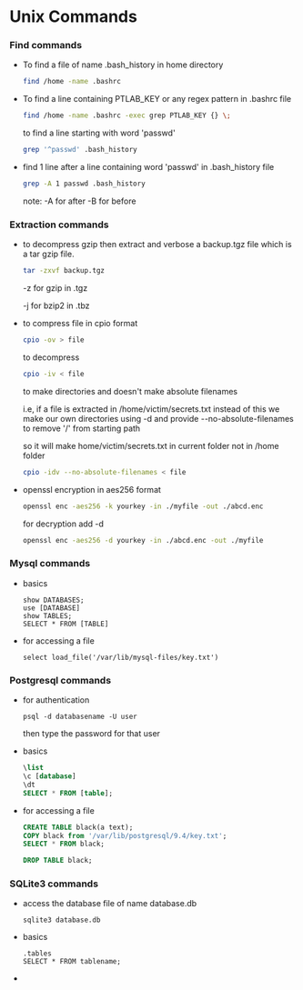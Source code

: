 # Unix Commands

### Find commands

* To find a file of name .bash_history in home directory

  ```bash
  find /home -name .bashrc
  ```

* To find a line containing PTLAB_KEY or any regex pattern in .bashrc file

  ```bash
  find /home -name .bashrc -exec grep PTLAB_KEY {} \;
  ```

  to find a line starting with word 'passwd' 

  ```bash
  grep '^passwd' .bash_history
  ```

* find 1 line after a line containing word 'passwd'  in .bash_history file 

  ```bash
  grep -A 1 passwd .bash_history
  ```

  note: -A for after -B for before



### Extraction commands

* to decompress gzip then extract and verbose a backup.tgz file which is a tar gzip file.

  ```bash
  tar -zxvf backup.tgz
  ```

  -z for gzip in .tgz

  -j for bzip2 in .tbz

* to compress file in cpio format

  ```bash
  cpio -ov > file
  ```

  to decompress

  ```bash
  cpio -iv < file
  ```

  to make directories and doesn't make absolute filenames

  i.e, if a file is extracted in /home/victim/secrets.txt instead of this we make our own directories using -d and provide --no-absolute-filenames to remove '/' from starting path

  so it will make home/victim/secrets.txt in current folder not in /home folder

  ```bash
  cpio -idv --no-absolute-filenames < file
  ```

* openssl encryption in aes256 format

  ```bash
  openssl enc -aes256 -k yourkey -in ./myfile -out ./abcd.enc
  ```

  for decryption add -d

  ```bash
  openssl enc -aes256 -d yourkey -in ./abcd.enc -out ./myfile
  ```

### Mysql commands

* basics

  ```mysql
  show DATABASES;
  use [DATABASE]
  show TABLES;
  SELECT * FROM [TABLE]
  ```

* for accessing a file

  ```mysql
  select load_file('/var/lib/mysql-files/key.txt')
  ```

### Postgresql commands

* for authentication

  ```shell
  psql -d databasename -U user
  ```

  then type the password for that user

* basics

  ```sql
  \list
  \c [database]
  \dt
  SELECT * FROM [table];
  ```

* for accessing a file

  ```sql
  CREATE TABLE black(a text);
  COPY black from '/var/lib/postgresql/9.4/key.txt';
  SELECT * FROM black;
  
  DROP TABLE black;
  ```

### SQLite3 commands

* access the database file of name database.db

  ```shell
  sqlite3 database.db
  ```

* basics

  ```sqlite
  .tables
  SELECT * FROM tablename;
  ```

* 

